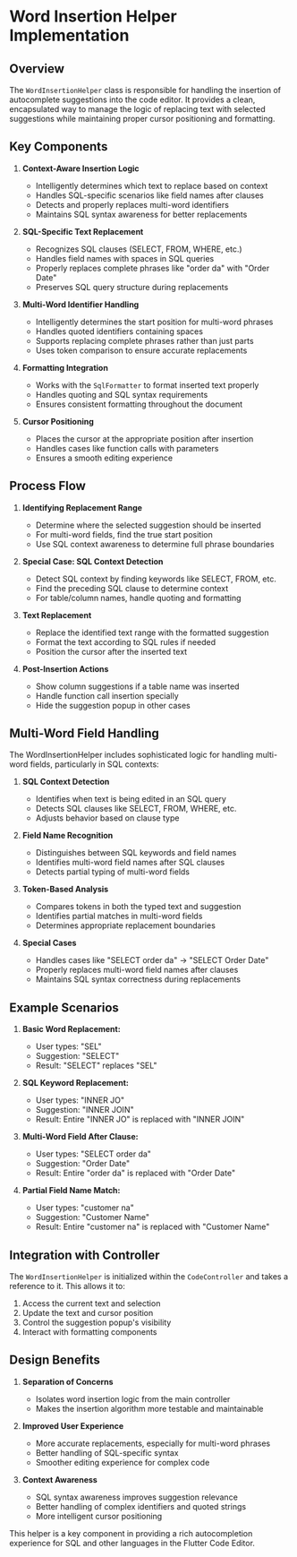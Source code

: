# Word Insertion Helper Implementation

## Overview

The `WordInsertionHelper` class is responsible for handling the insertion of autocomplete suggestions into the code editor. It provides a clean, encapsulated way to manage the logic of replacing text with selected suggestions while maintaining proper cursor positioning and formatting.

## Key Components

1. **Context-Aware Insertion Logic**
   - Intelligently determines which text to replace based on context
   - Handles SQL-specific scenarios like field names after clauses
   - Detects and properly replaces multi-word identifiers
   - Maintains SQL syntax awareness for better replacements

2. **SQL-Specific Text Replacement**
   - Recognizes SQL clauses (SELECT, FROM, WHERE, etc.)
   - Handles field names with spaces in SQL queries
   - Properly replaces complete phrases like "order da" with "Order Date"
   - Preserves SQL query structure during replacements

3. **Multi-Word Identifier Handling**
   - Intelligently determines the start position for multi-word phrases
   - Handles quoted identifiers containing spaces
   - Supports replacing complete phrases rather than just parts 
   - Uses token comparison to ensure accurate replacements

4. **Formatting Integration**
   - Works with the `SqlFormatter` to format inserted text properly
   - Handles quoting and SQL syntax requirements
   - Ensures consistent formatting throughout the document

5. **Cursor Positioning**
   - Places the cursor at the appropriate position after insertion
   - Handles cases like function calls with parameters
   - Ensures a smooth editing experience

## Process Flow

1. **Identifying Replacement Range**
   - Determine where the selected suggestion should be inserted
   - For multi-word fields, find the true start position
   - Use SQL context awareness to determine full phrase boundaries

2. **Special Case: SQL Context Detection**
   - Detect SQL context by finding keywords like SELECT, FROM, etc.
   - Find the preceding SQL clause to determine context
   - For table/column names, handle quoting and formatting

3. **Text Replacement**
   - Replace the identified text range with the formatted suggestion
   - Format the text according to SQL rules if needed
   - Position the cursor after the inserted text

4. **Post-Insertion Actions**
   - Show column suggestions if a table name was inserted
   - Handle function call insertion specially
   - Hide the suggestion popup in other cases

## Multi-Word Field Handling

The WordInsertionHelper includes sophisticated logic for handling multi-word fields, particularly in SQL contexts:

1. **SQL Context Detection**
   - Identifies when text is being edited in an SQL query
   - Detects SQL clauses like SELECT, FROM, WHERE, etc.
   - Adjusts behavior based on clause type

2. **Field Name Recognition**
   - Distinguishes between SQL keywords and field names
   - Identifies multi-word field names after SQL clauses
   - Detects partial typing of multi-word fields

3. **Token-Based Analysis**
   - Compares tokens in both the typed text and suggestion
   - Identifies partial matches in multi-word fields
   - Determines appropriate replacement boundaries

4. **Special Cases**
   - Handles cases like "SELECT order da" → "SELECT Order Date"
   - Properly replaces multi-word field names after clauses
   - Maintains SQL syntax correctness during replacements

## Example Scenarios

1. **Basic Word Replacement:**
   - User types: "SEL"
   - Suggestion: "SELECT"
   - Result: "SELECT" replaces "SEL"

2. **SQL Keyword Replacement:**
   - User types: "INNER JO"
   - Suggestion: "INNER JOIN"
   - Result: Entire "INNER JO" is replaced with "INNER JOIN"

3. **Multi-Word Field After Clause:**
   - User types: "SELECT order da"
   - Suggestion: "Order Date"
   - Result: Entire "order da" is replaced with "Order Date"

4. **Partial Field Name Match:**
   - User types: "customer na"
   - Suggestion: "Customer Name"
   - Result: Entire "customer na" is replaced with "Customer Name"

## Integration with Controller

The `WordInsertionHelper` is initialized within the `CodeController` and takes a reference to it. This allows it to:

1. Access the current text and selection
2. Update the text and cursor position
3. Control the suggestion popup's visibility
4. Interact with formatting components

## Design Benefits

1. **Separation of Concerns**
   - Isolates word insertion logic from the main controller
   - Makes the insertion algorithm more testable and maintainable

2. **Improved User Experience**
   - More accurate replacements, especially for multi-word phrases
   - Better handling of SQL-specific syntax
   - Smoother editing experience for complex code

3. **Context Awareness**
   - SQL syntax awareness improves suggestion relevance
   - Better handling of complex identifiers and quoted strings
   - More intelligent cursor positioning

This helper is a key component in providing a rich autocompletion experience for SQL and other languages in the Flutter Code Editor. 